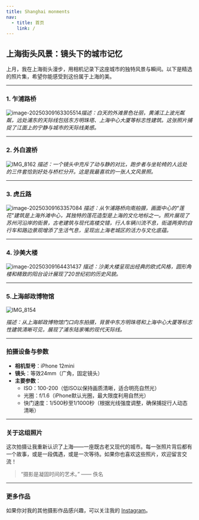 ```yaml
---
title: Shanghai monments
nav:
  - title: 首页
    link: /
---
```


## 上海街头风景：镜头下的城市记忆  

上月，我在上海街头漫步，用相机记录下这座城市的独特风景与瞬间。以下是精选的照片集，希望你能感受到这份属于上海的美。

---

### **1. 乍浦路桥**  

![image-20250309163305514](https://images-xxueyu.oss-cn-shanghai.aliyuncs.com/image-20250309163305514.png)*描述：白天的外滩景色壮丽，黄浦江上波光粼粼，远处浦东的天际线包括东方明珠塔、上海中心大厦等标志性建筑。这张照片捕捉了江面上的宁静与城市的天际线美感。*

---

### **2. 外白渡桥**

![IMG_8162](https://images-xxueyu.oss-cn-shanghai.aliyuncs.com/IMG_8162.JPEG)
*描述：一个镜头中充斥了动与静的对比，跑步者与坐轮椅的人远处的三件套恰到好处与桥栏分开。这是我最喜欢的一张人文风景照。*

---

### **3. 虎丘路**  

![image-20250309163357084](https://images-xxueyu.oss-cn-shanghai.aliyuncs.com/image-20250309163357084.png)
*描述：从乍浦路桥向南拍摄，画面中心的“莲花”建筑是上海外滩中心，其独特的莲花造型是上海的文化地标之一。照片展现了苏州河沿岸的街景，古老建筑与现代高楼交错，行人车辆川流不息，街道两旁的自行车和路边景观增添了生活气息，呈现出上海老城区的活力与文化底蕴。*

---

### **4. 沙美大楼**  

![image-20250309164431437](https://images-xxueyu.oss-cn-shanghai.aliyuncs.com/image-20250309164431437.png)
*描述：沙美大楼呈现出经典的欧式风格，圆形角楼和精致的阳台设计展现了20世纪初的历史风貌。*

---

### **5.上海邮政博物馆**  

![IMG_8154](https://images-xxueyu.oss-cn-shanghai.aliyuncs.com/IMG_8154.JPG)

*描述：从上海邮政博物馆门口向东拍摄，背景中东方明珠塔和上海中心大厦等标志性建筑清晰可见，展现了浦东陆家嘴的现代天际线。*

---

### **拍摄设备与参数**  

- **相机型号**：iPhone 12mini
- **镜头**：等效24mm（广角，固定镜头）
- **主要参数**：  
  - ISO：100-200（低ISO以保持画质清晰，适合明亮自然光）
  - 光圈：f/1.6（iPhone默认光圈，最大限度利用自然光）
  - 快门速度：1/500秒至1/1000秒（根据光线强度调整，确保捕捉行人动态清晰）

---

### **关于这组照片**  

这次拍摄让我重新认识了上海——一座既古老又现代的城市。每一张照片背后都有一个故事，或是一段偶遇，或是一次等待。如果你也喜欢这些照片，欢迎留言交流！  

> “摄影是凝固时间的艺术。” —— 佚名  

---

### **更多作品**  

如果你对我的其他摄影作品感兴趣，可以关注我的 [Instagram](https://www.douyin.com/user/self?from_tab_name=main)。
